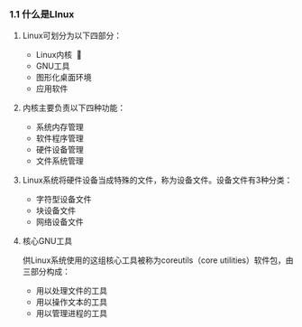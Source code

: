 ### 1.1 什么是LInux

1. Linux可划分为以下四部分：   

   + Linux内核   
   + GNU工具
   + 图形化桌面环境 
   + 应用软件 

2. 内核主要负责以下四种功能： 

   + 系统内存管理 
   + 软件程序管理
   + 硬件设备管理
   + 文件系统管理

3. Linux系统将硬件设备当成特殊的文件，称为设备文件。设备文件有3种分类：

   + 字符型设备文件
   + 块设备文件
   + 网络设备文件

4. 核心GNU工具

   供Linux系统使用的这组核心工具被称为coreutils（core utilities）软件包，由三部分构成：

   + 用以处理文件的工具
   + 用以操作文本的工具
   + 用以管理进程的工具